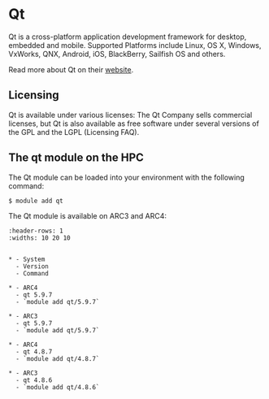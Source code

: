 # Qt

Qt is a cross-platform application development framework for desktop, embedded and mobile. Supported Platforms include Linux, OS X, Windows, VxWorks, QNX, Android, iOS, BlackBerry, Sailfish OS and others.



Read more about Qt on their [website](https://www.qt.io/).





## Licensing

Qt is available under various licenses: The Qt Company sells commercial licenses, but Qt is also available as free software under several versions of the GPL and the LGPL (Licensing FAQ).



## The qt module on the HPC

The Qt module can be loaded into your environment with the following command:

```bash
$ module add qt
```

The Qt module is available on ARC3 and ARC4:

```{list-table}
:header-rows: 1
:widths: 10 20 10


* - System
  - Version
  - Command

* - ARC4
  - qt 5.9.7
  - `module add qt/5.9.7`

* - ARC3
  - qt 5.9.7
  - `module add qt/5.9.7`

* - ARC4
  - qt 4.8.7
  - `module add qt/4.8.7`

* - ARC3
  - qt 4.8.6
  - `module add qt/4.8.6`


```
